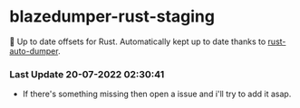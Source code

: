 # blazedumper-rust-staging

🚀 Up to date offsets for Rust. Automatically kept up to date thanks to [rust-auto-dumper](https://github.com/Akandesh/rust-auto-dumper).


### Last Update 20-07-2022 02:30:41
- If there's something missing then open a issue and i'll try to add it asap.